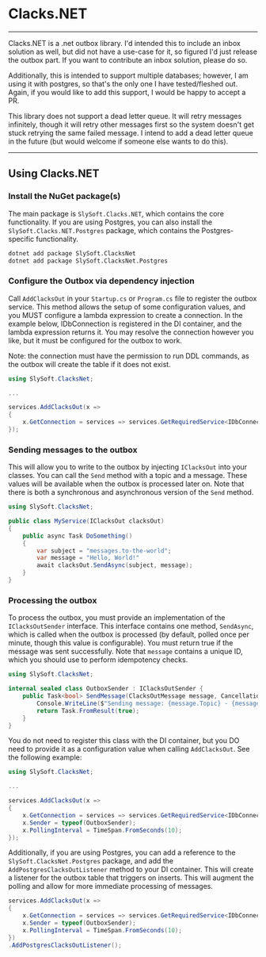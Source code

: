 # Clacks.NET

--- 
Clacks.NET is a .net outbox library. I'd intended this to include an inbox solution as well, but
did not have a use-case for it, so figured I'd just release the outbox part. If
you want to contribute an inbox solution, please do so.

Additionally, this is intended to support multiple databases; however, I am using it
with postgres, so that's the only one I have tested/fleshed out. Again, if you would
like to add this support, I would be happy to accept a PR.

This library does not support a dead letter queue. It will retry messages infinitely, though it will 
retry other messages first so the system doesn't get stuck retrying the same failed message.
I intend to add a dead letter queue in the future (but would welcome if someone else wants to do this).

---
## Using Clacks.NET

### Install the NuGet package(s)
The main package is `SlySoft.Clacks.NET`, which contains the core functionality. If you are using Postgres, you can
also install the `SlySoft.Clacks.NET.Postgres` package, which contains the Postgres-specific functionality.
```bash 
dotnet add package SlySoft.ClacksNet
dotnet add package SlySoft.ClacksNet.Postgres
```

### Configure the Outbox via dependency injection
Call `AddClacksOut` in your `Startup.cs` or `Program.cs` file to register the outbox service. This method allows the
setup of some configuration values, and you MUST configure a lambda expression to create a connection. In the example
below, IDbConnection is registered in the DI container, and the lambda expression returns it. You may resolve the
connection however you like, but it must be configured for the outbox to work.

Note: the connection must have the permission to run DDL commands, as the outbox will create the table if it does not exist.

```csharp
using SlySoft.ClacksNet;

...

services.AddClacksOut(x => 
{
    x.GetConnection = services => services.GetRequiredService<IDbConnection>();
});
```

### Sending messages to the outbox

This will allow you to write to the outbox by injecting `IClacksOut` into your classes. You can call the `Send` method
with a topic and a message. These values will be available when the outbox is processed later on. Note that there is
both a synchronous and asynchronous version of the `Send` method.

```csharp
using SlySoft.ClacksNet;

public class MyService(IClacksOut clacksOut)
{
    public async Task DoSomething()
    {
        var subject = "messages.to-the-world";
        var message = "Hello, World!"
        await clacksOut.SendAsync(subject, message);
    }
}

```

### Processing the outbox

To process the outbox, you must provide an implementation of the `IClacksOutSender` interface. This interface contains
one method, `SendAsync`, which is called when the outbox is processed (by default, polled once per minute, though this
value is configurable). You must return true if the message was sent successfully. Note that `message` contains a unique
ID, which you should use to perform idempotency checks.

```csharp
using SlySoft.ClacksNet;

internal sealed class OutboxSender : IClacksOutSender {
    public Task<bool> SendMessage(ClacksOutMessage message, CancellationToken cancellationToken = default) {
        Console.WriteLine($"Sending message: {message.Topic} - {message.Message}");
        return Task.FromResult(true);
    }
}
```

You do not need to register this class with the DI container, but you DO need to provide it as a configuration value
when calling `AddClacksOut`. See the following example:

```csharp
using SlySoft.ClacksNet;

...

services.AddClacksOut(x => 
{
    x.GetConnection = services => services.GetRequiredService<IDbConnection>();
    x.Sender = typeof(OutboxSender);
    x.PollingInterval = TimeSpan.FromSeconds(10);
});
```

Additionally, if you are using Postgres, you can add a reference to the `SlySoft.ClacksNet.Postgres` package, and add
the `AddPostgresClacksOutListener` method to your DI container. This will create a listener for the outbox table that
triggers on inserts. This will augment the polling and allow for more immediate processing of messages.

```csharp
services.AddClacksOut(x => 
{
    x.GetConnection = services => services.GetRequiredService<IDbConnection>();
    x.Sender = typeof(OutboxSender);
    x.PollingInterval = TimeSpan.FromSeconds(10);
})
.AddPostgresClacksOutListener();
```
